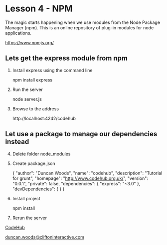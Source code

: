 Lesson 4 - NPM
==============

The magic starts happening when we use modules from the Node Package Manager (npm). This is an online repository of plug-in modules for node applications.

https://www.npmjs.org/

Lets get the express module from npm
------------------------------------

1. Install express using the command line

    npm install express

2. Run the server

    node server.js

3. Browse to the address

    http://localhost:4242/codehub


Let use a package to manage our dependencies instead
----------------------------------------------------

4. Delete folder node_modules

5. Create package.json

    {
        "author": "Duncan Woods",
        "name": "codehub",
        "description": "Tutorial for grunt",
        "homepage": "http://www.codehub.org.uk/",
        "version": "0.0.1",
        "private": false,
        "dependencies": {
            "express": "~3.0"
        },
        "devDependencies": {
        }
    }

6. Install project

    npm install

7. Rerun the server


[CodeHub](http://www.codehub.org.uk/)

<duncan.woods@cliftoninteractive.com>